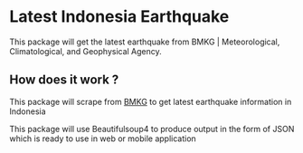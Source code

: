 # Latest Indonesia Earthquake
This package will get the latest earthquake from BMKG | Meteorological, Climatological, and Geophysical Agency.

## How does it work ?
This package will scrape from [BMKG](https://www.bmkg.go.id) to get latest earthquake information in Indonesia

This package will use Beautifulsoup4 to produce output in the form of JSON which is ready to use in web or mobile application
